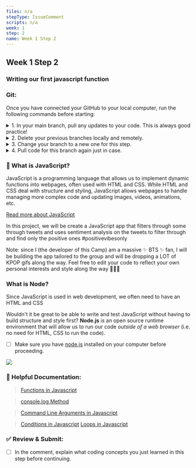 ```yaml
---
files: n/a
stepType: IssueComment
scripts: n/a
week: 1
step: 2
name: Week 1 Step 2
---
```


## Week 1 Step 2

### Writing our first javascript function

### Git:

Once you have connected your GitHub to your local computer, run the following commands before starting:
<details><summary>1. In your main branch, pull any updates to your code. This is always good practice!</summary>
	
	git pull
</details>

<details><summary>2. Delete your previous branches locally and remotely.</summary>
	
	git branch -d [previousBranchName]
	git push origin --delete [previousBranchName]
</details>

<details><summary>3. Change your branch to a new one for this step.</summary>
	
	git checkout -b w1s2
</details>

<details><summary>4. Pull code for this branch again just in case.</summary>
	
	git pull
</details>

### 💛 What is JavaScript?

JavaScript is a programming language that allows us to implement dynamic functions into webpages, often used with HTML and CSS. While HTML and CSS deal with structure and styling, JavaScript allows webpages to handle managing more complex code and updating images, videos, animations, etc.

[Read more about JavaScript](https://developer.mozilla.org/en-US/docs/Learn/JavaScript/First_steps/What_is_JavaScript)

In this project, we will be create a JavaScript app that filters through some through tweets and uses sentiment analysis on the tweets to filter through and find only the positive ones #positivevibesonly

Note: since I (the developer of this Camp) am a massive ✨ BTS ✨ fan, I will be building the app tailored to the group and will be dropping a LOT of KPOP gifs along the way. Feel free to edit your code to reflect your own personal interests and style along the way 💜💜💜

### What is Node?

Since JavaScript is used in web development, we often need to have an HTML and CSS

Wouldn't it be great to be able to write and test JavaScript without having to build structure and style first? **Node.js** is an open source runtime environment that will allow us to run our code *outside of a web browser* (i.e. no need for HTML, CSS to run the code).

- [ ] Make sure you have [node.js](https://nodejs.org/en/download/) installed on your computer before proceeding.

![](https://buddy.works/guides/covers/test-nodejs-app/share-nodejs-logo.png)

### 📝 Helpful Documentation:

> [Functions in Javascript](https://www.w3schools.com/js/js_functions.asp)

> [console.log Method](https://www.w3schools.com/jsref/met_console_log.asp)

> [Command Line Arguments in Javascript](https://nodejs.org/en/knowledge/command-line/how-to-parse-command-line-arguments/)

> [Conditions in Javascript](https://www.w3schools.com/js/js_if_else.asp)
[Loops in Javascript](https://www.w3schools.com/js/js_loop_for.asp)

### ✅ Review & Submit:

- [ ] In the comment, explain what coding concepts you just learned in this step before continuing.